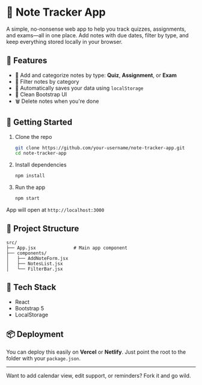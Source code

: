 # 📒 Note Tracker App

A simple, no-nonsense web app to help you track quizzes, assignments, and exams—all in one place. Add notes with due dates, filter by type, and keep everything stored locally in your browser.

## 🔧 Features

- 📝 Add and categorize notes by type: **Quiz**, **Assignment**, or **Exam**
- 📅 Filter notes by category
- 💾 Automatically saves your data using `localStorage`
- 🧹 Clean Bootstrap UI
- 🗑 Delete notes when you're done

## 🚀 Getting Started

1. Clone the repo  
   ```bash
   git clone https://github.com/your-username/note-tracker-app.git
   cd note-tracker-app
   ```

2. Install dependencies  
   ```bash
   npm install
   ```

3. Run the app  
   ```bash
   npm start
   ```

App will open at `http://localhost:3000`

## 📁 Project Structure

```
src/
├── App.jsx              # Main app component
├── components/
│   ├── AddNoteForm.jsx
│   ├── NotesList.jsx
│   └── FilterBar.jsx
```

## 🧠 Tech Stack

- React
- Bootstrap 5
- LocalStorage

## 📦 Deployment

You can deploy this easily on **Vercel** or **Netlify**. Just point the root to the folder with your `package.json`.

---

Want to add calendar view, edit support, or reminders? Fork it and go wild.

